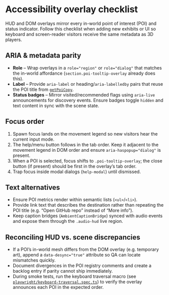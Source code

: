 # Accessibility overlay checklist

HUD and DOM overlays mirror every in-world point of interest (POI) and status
indicator. Follow this checklist when adding new exhibits or UI so keyboard and
screen-reader visitors receive the same metadata as 3D players.

## ARIA & metadata parity

- **Role** – Wrap overlays in a `role="region"` or `role="dialog"` that matches
  the in-world affordance (`section.poi-tooltip-overlay` already does this).
- **Label** – Provide `aria-label` or heading/`aria-labelledby` pairs that reuse
  the POI title from [`getPoiCopy`](../architecture/scene-stack.md).
- **Status badges** – Mirror visited/recommended flags using `aria-live`
  announcements for discovery events. Ensure badges toggle `hidden` and text
  content in sync with the scene state.

## Focus order

1. Spawn focus lands on the movement legend so new visitors hear the current
   input mode.
2. The help/menu button follows in the tab order. Keep it adjacent to the
   movement legend in DOM order and ensure `aria-haspopup="dialog"` is present.
3. When a POI is selected, focus shifts to `.poi-tooltip-overlay`; the close
   button (if present) should be first in the overlay’s tab order.
4. Trap focus inside modal dialogs (`help-modal`) until dismissed.

## Text alternatives

- Ensure POI metrics render within semantic lists (`<ul>`/`<li>`).
- Provide link text that describes the destination rather than repeating the POI
  title (e.g. “Open GitHub repo” instead of “More info”).
- Keep caption bridges (`AmbientCaptionBridge`) synced with audio events and
  expose them through the `.audio-hud` live region.

## Reconciling HUD vs. scene discrepancies

- If a POI’s in-world mesh differs from the DOM overlay (e.g. temporary art),
  append a `data-desync="true"` attribute so QA can locate mismatches quickly.
- Document divergences in the POI registry comments and create a backlog entry
  if parity cannot ship immediately.
- During smoke tests, run the keyboard traversal macro (see
  [`playwright/keyboard-traversal.spec.ts`](../../playwright/keyboard-traversal.spec.ts))
  to verify the overlay announces each POI in the expected order.
